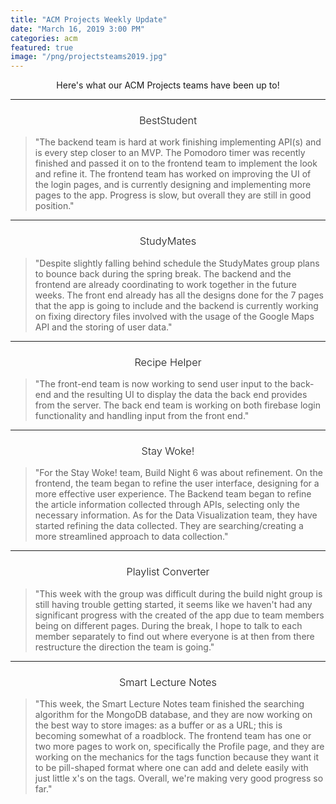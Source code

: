 ```yaml
---
title: "ACM Projects Weekly Update"
date: "March 16, 2019 3:00 PM"
categories: acm
featured: true
image: "/png/projectsteams2019.jpg"
---
```


<span style="text-align: center; display: block;">Here's what our ACM Projects teams have been up to!</span>

<!--more-->

-----

<h3 style="text-align: center; font-weight: 300;">BestStudent</h3>

<blockquote>
"The backend team is hard at work finishing implementing API(s) and is every step closer to an MVP. The Pomodoro timer was recently finished and passed it on to the frontend team to implement the look and refine it. The frontend team has worked on improving the UI of the login pages, and is currently designing and implementing more pages to the app. Progress is slow, but overall they are still in good position."
</blockquote>

-----

<h3 style="text-align: center; font-weight: 300;">StudyMates</h3>

<blockquote>
"Despite slightly falling behind schedule the StudyMates group plans to bounce back during the spring break. The backend and the frontend are already coordinating to work together in the future weeks. The front end already has all the designs done for the 7 pages that the app is going to include and the backend is currently working on fixing directory files involved with the usage of the Google Maps API and the storing of user data."
</blockquote>

-----

<h3 style="text-align: center; font-weight: 300;">Recipe Helper</h3>

<blockquote>
"The front-end team is now working to send user input to the back-end and the resulting UI to display the data the back end provides from the server. The back end team is working on both firebase login functionality and handling input from the front end."
</blockquote>

-----

<h3 style="text-align: center; font-weight: 300;">Stay Woke!</h3>

<blockquote>
"For the Stay Woke! team, Build Night 6 was about refinement. On the frontend, the team began to refine the user interface, designing for a more effective user experience. The Backend team began to refine the article information collected through APIs, selecting only the necessary information. As for the Data Visualization team, they have started refining the data collected. They are searching/creating a more streamlined approach to data collection."
</blockquote>

-----

<h3 style="text-align: center; font-weight: 300;">Playlist Converter</h3>

<blockquote>
"This week with the group was difficult during the build night group is still having trouble getting started, it seems like we haven't had any significant progress with the created of the app due to team members being on different pages. During the break, I hope to talk to each member separately to find out where everyone is at then from there restructure the direction the team is going."
</blockquote>

-----

<h3 style="text-align: center; font-weight: 300;">Smart Lecture Notes</h3>

<blockquote>
"This week, the Smart Lecture Notes team finished the searching algorithm for the MongoDB database, and they are now working on the best way to store images: as a buffer or as a URL; this is becoming somewhat of a roadblock.  The frontend team has one or two more pages to work on, specifically the Profile page, and they are working on the mechanics for the tags function because they want it to be pill-shaped format where one can add and delete easily with just little x's on the tags.  Overall, we're making very good progress so far."
</blockquote>
